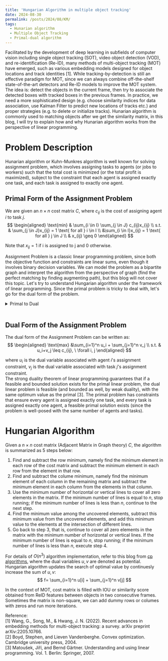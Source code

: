 ```yaml
---
title: 'Hungarian Algorithm in multiple object tracking'
date: 2024-08-30
permalink: /posts/2024/08/KM/
tags:
  - Hunarian algorithm
  - Multiple Object Tracking
  - Primal-dual algorithm
---
```


Facilitated by the development of deep learning in subfields of computer vision including single object tracking (SOT), video object detection (VOD), and re-identification (Re-ID), many methods of multi-object tracking (MOT) have emerged, such as various embedding models designed for object locations and track identities [1]. While tracking-by-detection is still an effective paradigm for MOT, since we can always combine off-the-shelf state-of-the-art detectors and Re-ID models to improve the MOT system. The idea is: detect the objects in the current frame, then try to associate the detected boxes with tracked boxes in the previous frames. In practice, we need a more sophisticated design (e.g. choose similarity indices for data association, use Kalman Filter to predict new locations of tracks etc.) and proper strategies (e.g. to delete or initialize tracks). Hunarian algorithm is commonly used to matching objects after we get the similarity matrix, in this blog, I will try to explain how and why Hunarian algorithm works from the perspective of linear programming.<br>

Problem Description
======

Hunarian algorithm or Kuhn-Munkres algorithm is well known for solving assignment problem, which involves assigning tasks to agents (or jobs to workers) such that the total cost is minimized (or the total profit is maximized), subject to the constraint that each agent is assigned exactly one task, and each task is assigned to exactly one agent. 

Primal Form of the Assignment Problem
------
We are given an $n \times n$ cost matrix $C$, where $c_{ij}$ is the cost of assigning agent $i$ to task $j$. <br>
$$
\begin{aligned}
\text{min} & \sum_{i \in I} \sum_{j \in J} c_{ij}x_{ij} \\
s.t. & \sum_{j \in J}x_{ij} = 1 \text{ for all } i \in I \\
&\sum_{i \in I}x_{ij} = 1 \text{ for all } j \in J \\
& x_{ij} \geq 0
\end{aligned}
$$


Note that $x_{ij} = 1$ if i is assigned to j and 0 otherwise.

Assignment Problem is a classic linear programming problem, since both the objective function and constraints are linear sums, even though it involves binary decision variables. We can model the problem as a bipartite graph and interpret the algorithm from the perspective of graph (find the perfect matching by finding augmenting path), but this blog will not cover this topic. Let's try to understand Hungarian algorithm under the framework of linear programming. Since the primal problem is tricky to deal with, let's go for the dual form of the problem. 

<details><summary>Primal to Dual</summary>

To convert the primal Assignment Problem to its dual form, we need to use Lagrange multipliers to relax the equality constraints in the primal problem.
Introduce $u_i$ as the Lagrange multiplier associated with the constraint that agent $i$ is assigned exactly one task ($\sum_j x_{ij} = 1$),  $v_j$ as the Lagrange multiplier associated with the constraint that task $j$ is assigned to exactly one agent ($\sum_i x_{ij} = 1$), then formulate the Lagrangian:<br>
$$
L(x_{ij},u_i,v_j)=\sum_{i=1}^n \sum_{j=1}^n c_{ij}x_{ij}+\sum_{i=1}^n u_i (1-\sum_{j=1}^n x_{ij})+\sum_{j=1}^n v_j (1-\sum_{i=1}^n x_{ij})
$$

Lagrange dual function is defined as the minimum value of the Lagrangian over primal variables:<br>
$$
g(u,v)=\text{inf}_x L(x,u,v)
$$

where $\text{inf}_x$ means the infimum (the lower bound) of the Lagrangian over $x$. Since the dual function is the pointwise infimum of a family of affine functions of (u, ν), it is concave, even when the problem is not convex [2]. To minimize this Lagrangian $L(x_{ij},u_i,v_j)$ with respect to $x_{ij}$, rewrite the Lagrangian as:<br>

$$
L(x_{ij},u_i,v_j)=\sum_{i=1}^n \sum_{j=1}^n [(c_{ij}-u_i-v_j)x_{ij}] + \sum_{i=1}^n u_i + \sum_{j=1}^n v_j
$$


The minimization occurs in the condition:<br>

$$
x_{ij}=1 \ \text{  if  }\  c_{ij} \leq u_i+v_j \\
x_{ij}=0 \ \text{  if  }\  c_{ij} > u_i+v_j
$$ 


Now we want to find the tightest lower bound or minimum duality gap, so we need to maximize the dual function w.r.t $u$ and $v$. In the case of $x_{ij}=1$ If $c_{ij} \leq u_i+v_j$, the maximum occurs when $c_{ij} = u_i+v_j$, so $c_{ij}-u_i-v_j$ in Lagrangian is non-negative. 

</details>
<br>


Dual Form of the Assignment Problem
------

The dual form of the Assignment Problem can be written as:<br>
$$
\begin{aligned}
\text{max} &\sum_{i=1}^n u_i + \sum_{j=1}^n v_j \\
s.t. & u_i+v_j \leq c_{ij}, \ \forall i, j
\end{aligned}
$$


where $u_i$ is the dual variable associated with agent $i$'s assignment constraint, $v_j$ is the dual variable associated with task $j$'s assignment constraint.<br>
The strong duality theorem of linear programming guarantees that if a feasible and bounded solution exists for the primal linear problem, the dual linear problem is feasible (and bounded as well, by weak duality), with the same optimum value as the primal [3]. The primal problem has constraints that ensure every agent is assigned exactly one task, and every task is assigned exactly one agent, a feasible primal solution exists (since the problem is well-posed with the same number of agents and tasks). 

Hungarian Algorithm 
======
Given a $n \times n$ cost matrix (Adjacent Matrix in Graph theory) $C$, the algorithm is summarized as 5 steps below:
1. Find and subtract the row minimum, namely find the minimum element in each row of the cost matrix and subtract the minimum element in each row from the element in that row.
2. Find and subtract the colume minimum, namely find the minimum element of each column in the remaining matrix and subtract the minimum element in each column from the elements in that column.
3. Use the minimum number of horizontal or vertical lines to cover all zero elements in the matrix. If the minimum number of lines is equal to $n$, stop running; if the minimum number of lines is less than $n$, continue to the next step.
4. Find the minimum value among the uncovered elements, subtract this minimum value from the uncovered elements, and add this minimum value to the elements at the intersection of different lines.
5. Go back to step 3, that is, continue to cover all zero elements in the matrix with the minimum number of horizontal or vertical lines. If the minimum number of lines is equal to $n$, stop running; if the minimum number of lines is less than $n$, execute step 4. <br>

For details of $O(n^3)$ algorithm implementation, refer to this blog from [cp algorithms](https://cp-algorithms.com/graph/hungarian-algorithm.html#the-mathcalon4-algorithm), where the dual variables $u,v$ are denoted as potential. Hungarian algorithm updates the search of optimal value by continuesly increase the sum of $u,v$:
$$
f= \sum_{i=1}^n u[i] + \sum_{j=1}^n v[j]
$$

In the context of MOT, cost matrix is filled with IOU or similarity score obtained from ReID features between objects in two consecutive frames. Sometimes the matrix is non-square, we can add dummy rows or columes with zeros and run more iterations.

Reference: <br>
[1] Wang, G., Song, M., & Hwang, J. N. (2022). Recent advances in embedding methods for multi-object tracking: a survey. arXiv preprint arXiv:2205.10766.<br>
[2] Boyd, Stephen, and Lieven Vandenberghe. Convex optimization. Cambridge university press, 2004. <br>
[3] Matoušek, Jiří, and Bernd Gärtner. Understanding and using linear programming. Vol. 1. Berlin: Springer, 2007. <br>